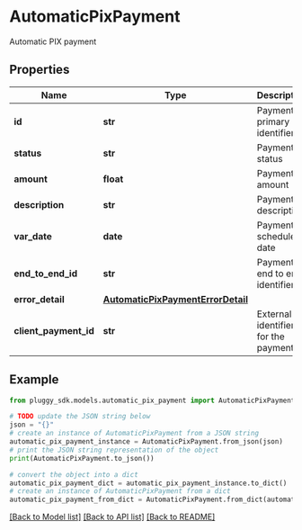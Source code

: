 # AutomaticPixPayment

Automatic PIX payment

## Properties

Name | Type | Description | Notes
------------ | ------------- | ------------- | -------------
**id** | **str** | Payment primary identifier | 
**status** | **str** | Payment status | 
**amount** | **float** | Payment amount | 
**description** | **str** | Payment description | [optional] 
**var_date** | **date** | Payment scheduled date | 
**end_to_end_id** | **str** | Payment end to end identifier | [optional] 
**error_detail** | [**AutomaticPixPaymentErrorDetail**](AutomaticPixPaymentErrorDetail.md) |  | [optional] 
**client_payment_id** | **str** | External identifier for the payment | [optional] 

## Example

```python
from pluggy_sdk.models.automatic_pix_payment import AutomaticPixPayment

# TODO update the JSON string below
json = "{}"
# create an instance of AutomaticPixPayment from a JSON string
automatic_pix_payment_instance = AutomaticPixPayment.from_json(json)
# print the JSON string representation of the object
print(AutomaticPixPayment.to_json())

# convert the object into a dict
automatic_pix_payment_dict = automatic_pix_payment_instance.to_dict()
# create an instance of AutomaticPixPayment from a dict
automatic_pix_payment_from_dict = AutomaticPixPayment.from_dict(automatic_pix_payment_dict)
```
[[Back to Model list]](../README.md#documentation-for-models) [[Back to API list]](../README.md#documentation-for-api-endpoints) [[Back to README]](../README.md)


